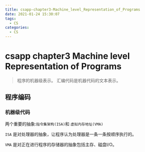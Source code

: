 ```yaml
---
title: csapp-chapter3-Machine_level_Representation_of_Programs
date: 2021-01-24 15:30:07
tags:
  - CS
categories:
  - CS
---
```


# csapp chapter3 Machine level Representation of Programs

> 程序的机器级表示。 
> 汇编代码是机器代码的文本表示。

## 程序编码

### 机器级代码

两个重要的抽象:`指令集架构(ISA)`和 `虚拟内存地址(VMA)`

`ISA` 是对处理器的抽象，让程序认为处理器是一条一条按顺序执行的。

`VMA` 是对正在进行程序的存储器的抽象包括主存、磁盘I/O。

